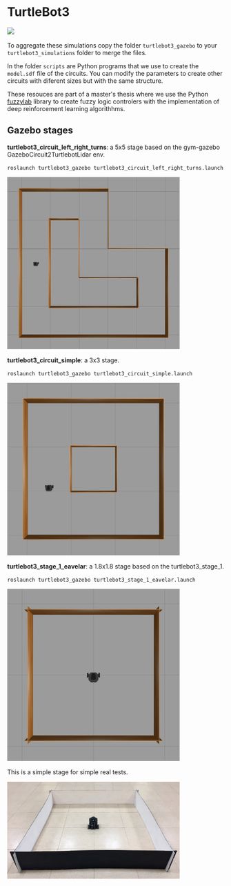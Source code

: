 # TurtleBot3
<img src="https://github.com/ROBOTIS-GIT/emanual/blob/master/assets/images/platform/turtlebot3/logo_turtlebot3.png" width="300">

To aggregate these simulations copy the folder `turtlebot3_gazebo` to your `turtlebot3_simulations` folder to merge the files.

In the folder `scripts` are Python programs that we use to create the `model.sdf` file of the circuits. You can modify the parameters to create other circuits with diferent sizes but with the same structure.

These resouces are part of a master's thesis where we use the Python [fuzzylab](https://github.com/ITTcs/fuzzylab) library to create fuzzy logic controlers with the implementation of deep reinforcement learning algorithhms.

## Gazebo stages

**turtlebot3_circuit_left_right_turns**: a 5x5 stage based on the gym-gazebo  GazeboCircuit2TurtlebotLidar env.

```
roslaunch turtlebot3_gazebo turtlebot3_circuit_left_right_turns.launch
```

<img src="images/turtlebot3_circuit_left_right_turns.jpg" width="400">

**turtlebot3_circuit_simple**: a 3x3 stage.

```
roslaunch turtlebot3_gazebo turtlebot3_circuit_simple.launch
```

<img src="images/turtlebot3_circuit_simple.jpg" width="400">

**turtlebot3_stage_1_eavelar**: a 1.8x1.8 stage based on the turtlebot3_stage_1.

```
roslaunch turtlebot3_gazebo turtlebot3_stage_1_eavelar.launch
```

<img src="images/turtlebot3_stage_1_eavelar.jpg" width="400">

This is a simple stage for simple real tests.

<img src="images/real_turtlebot3_stage_1_eavelar.jpg" width="400">
